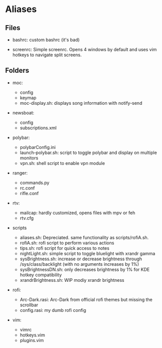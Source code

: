 # Aliases

## Files

* bashrc: custom bashrc (it's bad)


* screenrc: Simple screenrc. Opens 4 windows by default and uses vim hotkeys to navigate split screens.

## Folders

* moc:
    * config
    * keymap
    * moc-display.sh: displays song information with notify-send

* newsboat:
    * config
    * subscriptions.xml

* polybar:
    * polybarConfig.ini
    * launch-polybar.sh: script to toggle polybar and display on multiple monitors
    * vpn.sh: shell script to enable vpn module

* ranger:
    * commands.py
    * rc.conf
    * rifle.conf

* rtv:
    * mailcap: hardly customized, opens files with mpv or feh
    * rtv.cfg

* scripts
    * aliases.sh: Depreciated. same functionality as scripts/rofiA.sh.
    * rofiA.sh: rofi script to perform various actions
    * tips.sh: rofi script for quick access to notes
    * nightLight.sh: simple script to toggle bluelight with xrandr gamma
    * sysBrightness.sh: increase or decrease brightness through /sys/class/backlight (with no arguments increases by 1%)
    * sysBrightnessDN.sh: only decreases brightness by 1% for KDE hotkey compatibility
    * xrandrBrightness.sh: WIP modiy xrandr brightness

* rofi:
    * Arc-Dark.rasi: Arc-Dark from official rofi themes but missing the scrollbar
    * config.rasi: my dumb rofi config

* vim:
    * vimrc
    * hotkeys.vim
    * plugins.vim


